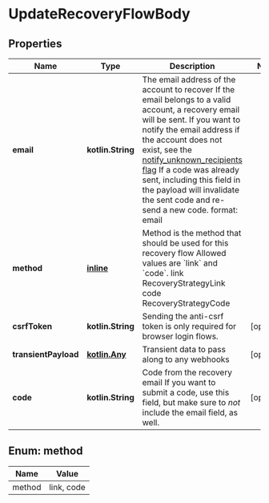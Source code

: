 
# UpdateRecoveryFlowBody

## Properties
| Name | Type | Description | Notes |
| ------------ | ------------- | ------------- | ------------- |
| **email** | **kotlin.String** | The email address of the account to recover  If the email belongs to a valid account, a recovery email will be sent.  If you want to notify the email address if the account does not exist, see the [notify_unknown_recipients flag](https://www.ory.sh/docs/kratos/self-service/flows/account-recovery-password-reset#attempted-recovery-notifications)  If a code was already sent, including this field in the payload will invalidate the sent code and re-send a new code.  format: email |  |
| **method** | [**inline**](#Method) | Method is the method that should be used for this recovery flow  Allowed values are &#x60;link&#x60; and &#x60;code&#x60;. link RecoveryStrategyLink code RecoveryStrategyCode |  |
| **csrfToken** | **kotlin.String** | Sending the anti-csrf token is only required for browser login flows. |  [optional] |
| **transientPayload** | [**kotlin.Any**](.md) | Transient data to pass along to any webhooks |  [optional] |
| **code** | **kotlin.String** | Code from the recovery email  If you want to submit a code, use this field, but make sure to _not_ include the email field, as well. |  [optional] |


<a id="Method"></a>
## Enum: method
| Name | Value |
| ---- | ----- |
| method | link, code |



